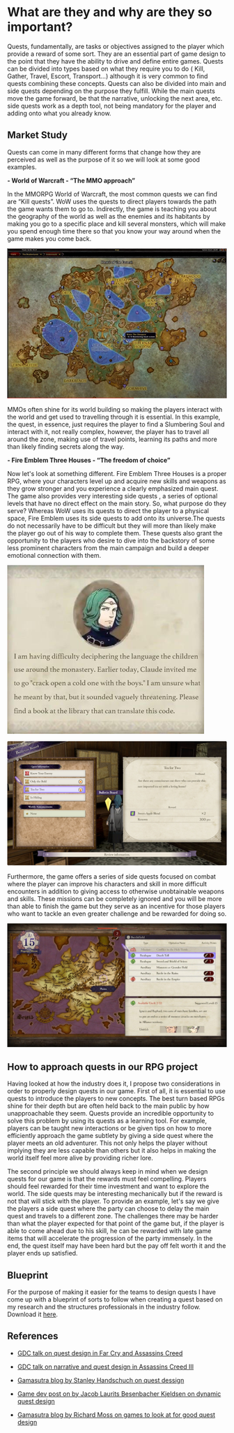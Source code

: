 
# What are they and why are they so important?

Quests, fundamentally, are tasks or objectives assigned to the player which provide a reward of some sort. They are an essential part of game design to the point that they have the ability to drive and define entire games.
Quests can be divided into types based on what they require you to do ( Kill, Gather, Travel, Escort, Transport…) although it is very common to find quests combining these concepts.
Quests can also be divided into main and side quests depending on the purpose they fulfill. While the main quests move the game forward, be that the narrative, unlocking the next area, etc. side quests work as a depth tool, not being mandatory for the player and adding onto what you already know.


## Market Study

Quests can come in many different forms that change how they are perceived as well as the purpose of it so we will look at some good examples.



**- World of Warcraft - “The MMO approach”**

In the MMORPG World of Warcraft, the most common quests we can find are “Kill quests”. WoW uses the quests to direct players towards the path the game wants them to go to. Indirectly, the game is teaching you about the geography of the world as well as the enemies and its habitants by making you go to a specific place and kill several monsters, which will make you spend enough time there so that you know your way around when the game makes you come back.

![WoWMap](https://github.com/Croaco/Quest-Design/blob/main/docs/Images/WoWMap.png?raw=true)

MMOs often shine for its world building so making the players interact with the world and get used to travelling through it is essential. In this example, the quest, in essence, just requires the player to find a Slumbering Soul and interact with it, not really complex, however, the player has to travel all around the zone, making use of travel points, learning its paths and more than likely finding secrets along the way.



**- Fire Emblem Three Houses - “The freedom of choice”**

Now let's look at something different. Fire Emblem Three Houses is a proper RPG, where your characters level up and acquire new skills and weapons as they grow stronger and you experience a clearly emphasized main quest. The game also provides very interesting side quests , a series of optional levels that have no direct effect on the main story. So, what purpose do they serve?
Whereas WoW uses its quests to direct the player to a physical space, Fire Emblem uses its side quests to add onto its universe.The quests do not necessarily have to be difficult but they will more than likely make the player go out of his way to complete them. These quests also grant the opportunity to the players who desire to dive into the backstory of some less prominent characters from the main campaign and build a deeper emotional connection with them.


![FireEmblem1](https://github.com/Croaco/Quest-Design/blob/main/docs/Images/FireEmblem1.png?raw=true)



![FireEmblem2](https://github.com/Croaco/Quest-Design/blob/main/docs/Images/FireEmblem2.png?raw=true)

Furthermore, the game offers a series of side quests focused on combat where the player can improve his characters and skill in more difficult encounters in addition to giving access to otherwise unobtainable weapons and skills. These missions can be completely ignored and you will be more than able to finish the game but they serve as an incentive for those players who want to tackle an even greater challenge and be rewarded for doing so.


![FireEmblem3](https://github.com/Croaco/Quest-Design/blob/main/docs/Images/FireEmblem3.jpg?raw=true)


## How to approach quests in our RPG project

Having looked at how the industry does it, I propose two considerations in order to properly design quests in our game.
First of all, it is essential to use quests to introduce the players to new concepts. The best turn based RPGs shine for their depth but are often held back to the main public by how unapproachable they seem. Quests provide an incredible opportunity to solve this problem by using its quests as a learning tool. For example, players can be taught new interactions or be given tips on how to more efficiently approach the game subtlety by giving a side quest where the player meets an old adventurer. This not only helps the player without implying they are less capable than others but it also helps in making the world itself feel more alive by providing richer lore.

The second principle we should always keep in mind when we design quests for our game is that the rewards must feel compelling. Players should feel rewarded for their time investment and want to explore the world. The side quests may be interesting mechanically but if the reward is not that will stick with the player. To provide an example, let's say we give the players a side quest where the party can choose to delay the main quest and travels to a different zone. The challenges there may be harder than what the player expected for that point of the game but, if the player is able to come ahead due to his skill, he can be rewarded with late game items that will accelerate the progression of the party immensely. In the end, the quest itself may have been hard but the pay off felt worth it and the player ends up satisfied.


## Blueprint

For the purpose of making it easier for the teams to design quests I have come up with a blueprint of sorts to follow when creating a quest based on my research and the structures professionals in the industry follow.
Download it [here](https://github.com/Croaco/Quest-Design/blob/main/Blueprint/Quest%20design%20blueprint%20Final.pdf?raw=true).

## References

- [GDC talk on quest design in Far Cry and Assassins Creed](https://www.youtube.com/watch?v=knWzlR8mGWA&list=PLJeapIHq5zEo-D2k0dTwLMjGcgw3jZpG6&index=1&t=62s)

- [GDC talk on narrative and quest design in Assassins Creed III](https://www.youtube.com/watch?v=pOh8cGFu4Os&list=PLJeapIHq5zEo-D2k0dTwLMjGcgw3jZpG6&index=2)

- [Gamasutra blog by Stanley Handschuch on quest dessign](https://www.gamasutra.com/blogs/StanleyHandschuh/20130701/195435/Mission_and_Quest_Design_Series.php)

- [Game dev post on by  Jacob Laurits Besenbacher Kjeldsen on dynamic quest design](https://www.gamedev.net/tutorials/game-design/game-design-and-theory/the-quest-for-the-custom-quest-system-r4728/)

- [Gamasutra blog by Richard Moss on games to look at for good quest design](https://www.gamasutra.com/view/news/314812/Designing_side_quests_Study_these_7_games_and_some_Chris_Avellone_pointers.php) 


